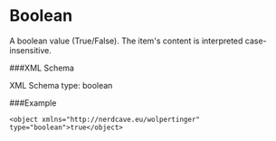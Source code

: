 Boolean======A boolean value (True/False). The item's content is interpreted case-insensitive. ###XML SchemaXML Schema type: boolean###Example	<object xmlns="http://nerdcave.eu/wolpertinger" type="boolean">true</object>